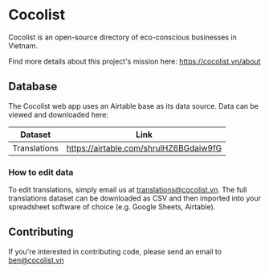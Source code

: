 # Cocolist

Cocolist is an open-source directory of eco-conscious businesses in Vietnam.

Find more details about this project's mission here: https://cocolist.vn/about

## Database

The Cocolist web app uses an Airtable base as its data source. Data can be viewed and downloaded here:

Dataset|Link
--|--
Translations|https://airtable.com/shrulHZ6BGdaiw9fG

### How to edit data

To edit translations, simply email us at translations@cocolist.vn.  The full translations dataset can be downloaded as CSV and then imported into your spreadsheet software of choice (e.g. Google Sheets, Airtable).

## Contributing

If you're interested in contributing code, please send an email to ben@cocolist.vn
